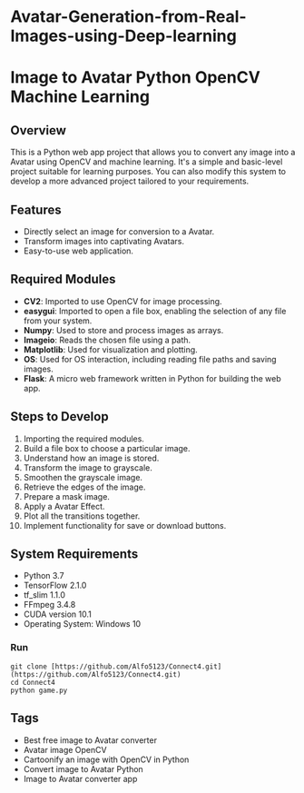 # Avatar-Generation-from-Real-Images-using-Deep-learning
# Image to Avatar Python OpenCV Machine Learning



## Overview
This is a Python web app project that allows you to convert any image into a Avatar using OpenCV and machine learning. It's a simple and basic-level project suitable for learning purposes. You can also modify this system to develop a more advanced project tailored to your requirements.

## Features
- Directly select an image for conversion to a Avatar.
- Transform images into captivating Avatars.
- Easy-to-use web application.

## Required Modules
- **CV2**: Imported to use OpenCV for image processing.
- **easygui**: Imported to open a file box, enabling the selection of any file from your system.
- **Numpy**: Used to store and process images as arrays.
- **Imageio**: Reads the chosen file using a path.
- **Matplotlib**: Used for visualization and plotting.
- **OS**: Used for OS interaction, including reading file paths and saving images.
- **Flask**: A micro web framework written in Python for building the web app.

## Steps to Develop
1. Importing the required modules.
2. Build a file box to choose a particular image.
3. Understand how an image is stored.
4. Transform the image to grayscale.
5. Smoothen the grayscale image.
6. Retrieve the edges of the  image.
7. Prepare a mask image.
8. Apply a Avatar Effect.
9. Plot all the transitions together.
10. Implement functionality for save or download buttons.

## System Requirements
- Python 3.7
- TensorFlow 2.1.0
- tf_slim 1.1.0
- FFmpeg 3.4.8
- CUDA version 10.1
- Operating System: Windows 10

### Run
```
git clone [https://github.com/Alfo5123/Connect4.git](https://github.com/Alfo5123/Connect4.git)
cd Connect4
python game.py
```
## Tags
- Best free image to Avatar converter
- Avatar image OpenCV
- Cartoonify an image with OpenCV in Python
- Convert image to Avatar Python
- Image to Avatar converter app


